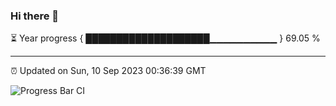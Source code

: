 ### Hi there 👋

⏳ Year progress { ████████████████████▁▁▁▁▁▁▁▁▁▁ } 69.05 %

---

⏰ Updated on Sun, 10 Sep 2023 00:36:39 GMT

![Progress Bar CI](https://github.com/Shyam-Makwana/GitHub-Actions-Demo/workflows/Progress%20Bar%20CI/badge.svg)
